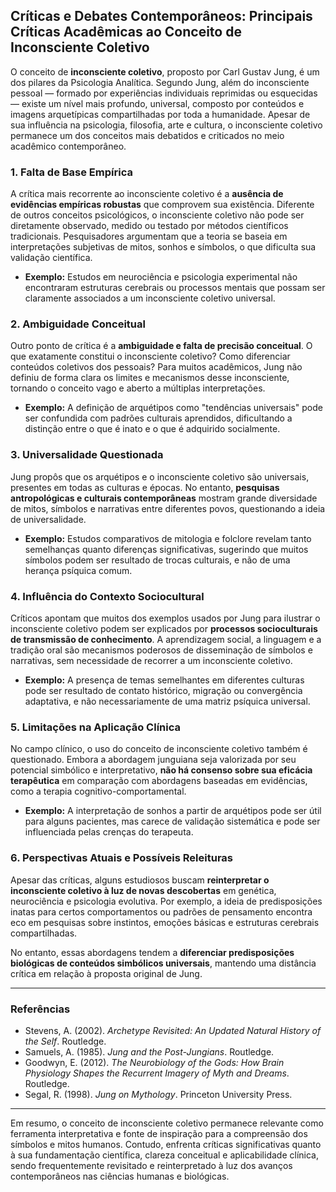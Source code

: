 
## Críticas e Debates Contemporâneos: Principais Críticas Acadêmicas ao Conceito de Inconsciente Coletivo

O conceito de **inconsciente coletivo**, proposto por Carl Gustav Jung, é um dos pilares da Psicologia Analítica. Segundo Jung, além do inconsciente pessoal — formado por experiências individuais reprimidas ou esquecidas — existe um nível mais profundo, universal, composto por conteúdos e imagens arquetípicas compartilhadas por toda a humanidade. Apesar de sua influência na psicologia, filosofia, arte e cultura, o inconsciente coletivo permanece um dos conceitos mais debatidos e criticados no meio acadêmico contemporâneo.

### 1. Falta de Base Empírica

A crítica mais recorrente ao inconsciente coletivo é a **ausência de evidências empíricas robustas** que comprovem sua existência. Diferente de outros conceitos psicológicos, o inconsciente coletivo não pode ser diretamente observado, medido ou testado por métodos científicos tradicionais. Pesquisadores argumentam que a teoria se baseia em interpretações subjetivas de mitos, sonhos e símbolos, o que dificulta sua validação científica.

- **Exemplo:** Estudos em neurociência e psicologia experimental não encontraram estruturas cerebrais ou processos mentais que possam ser claramente associados a um inconsciente coletivo universal.

### 2. Ambiguidade Conceitual

Outro ponto de crítica é a **ambiguidade e falta de precisão conceitual**. O que exatamente constitui o inconsciente coletivo? Como diferenciar conteúdos coletivos dos pessoais? Para muitos acadêmicos, Jung não definiu de forma clara os limites e mecanismos desse inconsciente, tornando o conceito vago e aberto a múltiplas interpretações.

- **Exemplo:** A definição de arquétipos como "tendências universais" pode ser confundida com padrões culturais aprendidos, dificultando a distinção entre o que é inato e o que é adquirido socialmente.

### 3. Universalidade Questionada

Jung propôs que os arquétipos e o inconsciente coletivo são universais, presentes em todas as culturas e épocas. No entanto, **pesquisas antropológicas e culturais contemporâneas** mostram grande diversidade de mitos, símbolos e narrativas entre diferentes povos, questionando a ideia de universalidade.

- **Exemplo:** Estudos comparativos de mitologia e folclore revelam tanto semelhanças quanto diferenças significativas, sugerindo que muitos símbolos podem ser resultado de trocas culturais, e não de uma herança psíquica comum.

### 4. Influência do Contexto Sociocultural

Críticos apontam que muitos dos exemplos usados por Jung para ilustrar o inconsciente coletivo podem ser explicados por **processos socioculturais de transmissão de conhecimento**. A aprendizagem social, a linguagem e a tradição oral são mecanismos poderosos de disseminação de símbolos e narrativas, sem necessidade de recorrer a um inconsciente coletivo.

- **Exemplo:** A presença de temas semelhantes em diferentes culturas pode ser resultado de contato histórico, migração ou convergência adaptativa, e não necessariamente de uma matriz psíquica universal.

### 5. Limitações na Aplicação Clínica

No campo clínico, o uso do conceito de inconsciente coletivo também é questionado. Embora a abordagem junguiana seja valorizada por seu potencial simbólico e interpretativo, **não há consenso sobre sua eficácia terapêutica** em comparação com abordagens baseadas em evidências, como a terapia cognitivo-comportamental.

- **Exemplo:** A interpretação de sonhos a partir de arquétipos pode ser útil para alguns pacientes, mas carece de validação sistemática e pode ser influenciada pelas crenças do terapeuta.

### 6. Perspectivas Atuais e Possíveis Releituras

Apesar das críticas, alguns estudiosos buscam **reinterpretar o inconsciente coletivo à luz de novas descobertas** em genética, neurociência e psicologia evolutiva. Por exemplo, a ideia de predisposições inatas para certos comportamentos ou padrões de pensamento encontra eco em pesquisas sobre instintos, emoções básicas e estruturas cerebrais compartilhadas.

No entanto, essas abordagens tendem a **diferenciar predisposições biológicas de conteúdos simbólicos universais**, mantendo uma distância crítica em relação à proposta original de Jung.

---

### Referências

- Stevens, A. (2002). *Archetype Revisited: An Updated Natural History of the Self*. Routledge.
- Samuels, A. (1985). *Jung and the Post-Jungians*. Routledge.
- Goodwyn, E. (2012). *The Neurobiology of the Gods: How Brain Physiology Shapes the Recurrent Imagery of Myth and Dreams*. Routledge.
- Segal, R. (1998). *Jung on Mythology*. Princeton University Press.

---

Em resumo, o conceito de inconsciente coletivo permanece relevante como ferramenta interpretativa e fonte de inspiração para a compreensão dos símbolos e mitos humanos. Contudo, enfrenta críticas significativas quanto à sua fundamentação científica, clareza conceitual e aplicabilidade clínica, sendo frequentemente revisitado e reinterpretado à luz dos avanços contemporâneos nas ciências humanas e biológicas.
```
